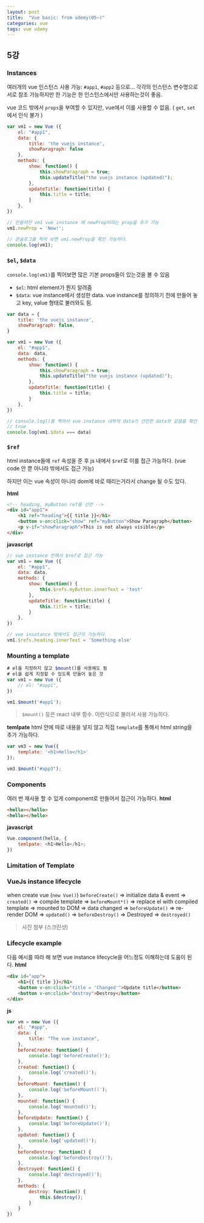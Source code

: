 ```yaml
---
layout: post 
title:  "Vue basic: from udemy(05~)"
categories: vue
tags: vue udemy
---
```



## 5강

### Instances
여러개의 vue 인스턴스 사용 가능: `#app1`, `#app2` 등으로... 각각의 인스턴스 변수명으로 서로 참조 가능하지만 한 기능은 한 인스턴스에서만 사용하는것이 좋음.


vue 코드 밖에서 `props`을 부여할 수 있지만, vue에서 이를 사용할 수 없음. ( `get`, `set`에서 인식 불가 )

```javascript
var vm1 = new Vue ({
	el: "#app1",
	data: {
		title: 'the vuejs instance',
		showParagraph: false
	},
	methods: {
		show: function() {
			this.showParagraph = true;
			this.updateTitle("the vuejs instance (updated)");
		},
		updateTitle: function(title) {
			this.title = title;
		}
	},
})

// 만들어진 vm1 vue instance 에 newProp이라는 prop을 추가 가능
vm1.newProp = 'New!';

// 콘솔로그를 찍어 보면 vm1.newProp을 확인 가능하다.
console.log(vm1);
```

### `$el`, `$data`
`console.log(vm1)`를 찍어보면 많은 기본 props들이 있는것을 볼 수 있음

- `$el`: html element가 뭔지 알려줌
- `$data`: vue instance에서 생성한 data. vue instance를 정의하기 전에 만들어 놓고 key, value 형태로 불러와도 됨.
```javascript
var data = {
	title: 'the vuejs instance',
	showParagraph: false,
}

var vm1 = new Vue ({
	el: "#app1",
	data: data,
	methods: {
		show: function() {
			this.showParagraph = true;
			this.updateTitle("the vuejs instance (updated)");
		},
		updateTitle: function(title) {
			this.title = title;
		}
	},
})

// console.log()를 찍어서 vue instance 내부의 data가 선언한 data와 같음을 확인
// true
console.log(vm1.$data === data)
```

### `$ref`
html instance들에 `ref` 속성을 준 후 js 내에서 `$ref`로 이를 접근 가능하다. (vue code 안 뿐 아니라 밖에서도 접근 가능)

하지만 이는 vue 속성이 아니라 dom에 바로 때리는거라서 change 될 수도 있다.

**html**
```html
<!-- heading, myButton ref를 선언 -->
<div id="app1">
	<h1 ref="heading">{{ title }}</h1>
	<button v-on:click="show" ref="myButton">Show Paragraph</button>
	<p v-if="showParagraph">This is not always visible</p>
</div>
```

**javascript**
```javascript
// vue instance 안에서 $ref로 접근 가능
var vm1 = new Vue ({
	el: "#app1",
	data: data,
	methods: {
		show: function() {
			this.$refs.myButton.innerText = 'test'
		},
		updateTitle: function(title) {
			this.title = title;
		}
	},
})

// vue insatance 밖에서도 접근이 가능하다.
vm1.$refs.heading.innerText = 'Something else'
```


### Mounting a template
```javascript
# el을 지정하지 않고 $mount()를 사용해도 됨
# el을 쉽게 지정할 수 있도록 만들어 놓은 것
var vm1 = new Vue ({
	// el: "#app1",
})

vm1.$mount('#app1');
```
> `$mount()` 등은 react 내부 함수. 이런식으로 불러서 사용 가능하다.

**temlpate**
html 안에 따로 내용을 넣지 않고 직접 `template`를 통해서 html string을 추가 가능하다.

```javascript
var vm3 = new Vue({
	template: '<h1>Hello</h1>'
});

vm3.$mount("#app3");
```


### Components
여러 번 재사용 할 수 있게 component로 만들어서 접근이 가능하다.
**html**
```html
<hello></hello>
<hello></hello>
```

**javascript**
```javascript
Vue.component(hello, {
	temlpate: <h1>Hello</h1>;
})
```

### Limitation of Template


### VueJs instance lifecycle

when create vue (`new Vue()`)
`beforeCreate()` => initialize data & event => `created()` => compile template => `beforeMount*()` => replace el with compiled template => mounted to DOM => data changed => `beforeUpdate()` => re-render DOM => `updated()` => `beforeDestroy()` => Destroyed => `destroyed()`

> 사진 첨부 (스크린샷)

### Lifecycle example
다음 예시를 따라 해 보면 vue instance lifecycle을 어느정도 이해하는데 도움이 된다.
**html**
```html
<div id="app">
	<h1>{{ title }}</h1>
	<button v-on:click="title = 'Changed'">Update title</button>
	<button v-on:click="destroy">Destroy</button>
</div>
```

**js**
```javascript
var vm = new Vue ({
	el: "#app",
	data: {
		title: "The vue instance",
	},
	beforeCreate: function() {
		console.log('beforeCreate()');
	},
	created: function() {
		console.log('created()');
	},
	beforeMount: function() {
		console.log('beforeMount()');
	},
	mounted: function() {
		console.log('mounted()');
	},
	beforeUpdate: function() {
		console.log('beforeUpdate()');
	},
	updated: function() {
		console.log('updated()');
	},
	beforeDestroy: function() {
		console.log('beforeDestroy()');
	},
	destroyed: function() {
		console.log('destroyed()');
	},
	methods: {
		destroy: function() {
			this.$destroy();
		}
	}
})
```

